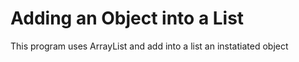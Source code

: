 # Adding an Object into a List 

This program uses ArrayList and add into a list an instatiated object
